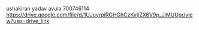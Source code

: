 ushakiran yadav avula
700746114
https://drive.google.com/file/d/1UJuyrpiRGHGhCzKvIjZX6V9p_JiMUUpr/view?usp=drive_link

